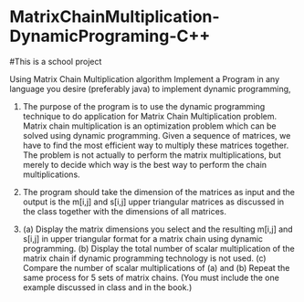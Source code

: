 # MatrixChainMultiplication-DynamicPrograming-C++

#This is a school project

Using Matrix Chain Multiplication algorithm Implement a Program in any language you desire (preferably java) to implement dynamic programming, 
1.	The purpose of the program is to use the dynamic programming technique to do application for  Matrix Chain Multiplication problem. Matrix chain multiplication is an optimization problem which can be solved using dynamic programming. Given a sequence of matrices, we have to find the most efficient way to multiply these matrices together. The problem is not actually to perform the matrix multiplications, but merely to decide which way is the best way to perform the chain multiplications.

2.	The program should take the dimension of the matrices as input and the output is the m[i,j] and s[i,j] upper triangular matrices as discussed in the class together with the dimensions of all matrices.

3.	(a) Display the matrix dimensions you select and the resulting m[i,j]
and s[i,j] in upper triangular format for a matrix chain using dynamic programming.
(b) Display the total number of scalar multiplication of the matrix chain if dynamic programming technology is not used.
(c) Compare the number of scalar multiplications of (a) and (b) 
Repeat the same process for 5 sets of matrix chains.
(You must include the one example discussed in class and in the book.)

